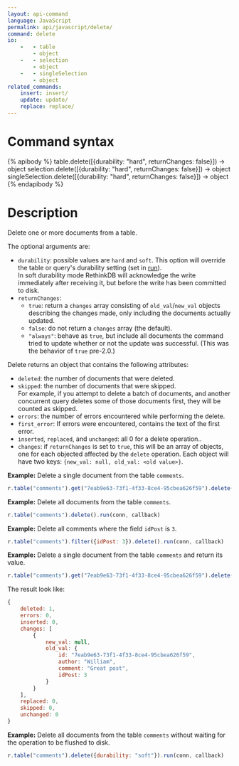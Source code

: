 ```yaml
---
layout: api-command
language: JavaScript
permalink: api/javascript/delete/
command: delete
io:
    -   - table
        - object
    -   - selection
        - object
    -   - singleSelection
        - object
related_commands:
    insert: insert/
    update: update/
    replace: replace/
---
```


# Command syntax #

{% apibody %}
table.delete([{durability: "hard", returnChanges: false}])
    &rarr; object
selection.delete([{durability: "hard", returnChanges: false}])
    &rarr; object
singleSelection.delete([{durability: "hard", returnChanges: false}])
    &rarr; object
{% endapibody %}

# Description #

Delete one or more documents from a table.

The optional arguments are:

- `durability`: possible values are `hard` and `soft`. This option will override the
table or query's durability setting (set in [run](/api/javascript/run/)).  
In soft durability mode RethinkDB will acknowledge the write immediately after
receiving it, but before the write has been committed to disk.
- `returnChanges`:
    - `true`: return a `changes` array consisting of `old_val`/`new_val` objects describing the changes made, only including the documents actually updated.
    - `false`: do not return a `changes` array (the default).
    - `"always"`: behave as `true`, but include all documents the command tried to update whether or not the update was successful. (This was the behavior of `true` pre-2.0.)


Delete returns an object that contains the following attributes:

- `deleted`: the number of documents that were deleted.
- `skipped`: the number of documents that were skipped.  
For example, if you attempt to delete a batch of documents, and another concurrent query
deletes some of those documents first, they will be counted as skipped.
- `errors`: the number of errors encountered while performing the delete.
- `first_error`: If errors were encountered, contains the text of the first error.
- `inserted`, `replaced`, and `unchanged`: all 0 for a delete operation..
- `changes`: if `returnChanges` is set to `true`, this will be an array of objects, one for each objected affected by the `delete` operation. Each object will have two keys: `{new_val: null, old_val: <old value>}`.


__Example:__ Delete a single document from the table `comments`.

```js
r.table("comments").get("7eab9e63-73f1-4f33-8ce4-95cbea626f59").delete().run(conn, callback)
```


__Example:__ Delete all documents from the table `comments`.

```js
r.table("comments").delete().run(conn, callback)
```


__Example:__ Delete all comments where the field `idPost` is `3`.

```js
r.table("comments").filter({idPost: 3}).delete().run(conn, callback)
```


__Example:__ Delete a single document from the table `comments` and return its value.

```js
r.table("comments").get("7eab9e63-73f1-4f33-8ce4-95cbea626f59").delete({returnChanges: true}).run(conn, callback)
```

The result look like:

```js
{
    deleted: 1,
    errors: 0,
    inserted: 0,
    changes: [
        {
            new_val: null,
            old_val: {
                id: "7eab9e63-73f1-4f33-8ce4-95cbea626f59",
                author: "William",
                comment: "Great post",
                idPost: 3
            }
        }
    ],
    replaced: 0,
    skipped: 0,
    unchanged: 0
}
```


__Example:__ Delete all documents from the table `comments` without waiting for the
operation to be flushed to disk.

```js
r.table("comments").delete({durability: "soft"}).run(conn, callback)
```
